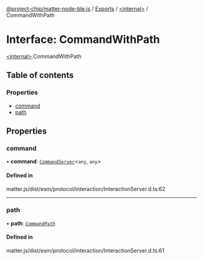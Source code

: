 [@project-chip/matter-node-ble.js](../README.md) / [Exports](../modules.md) / [\<internal\>](../modules/internal_.md) / CommandWithPath

# Interface: CommandWithPath

[\<internal\>](../modules/internal_.md).CommandWithPath

## Table of contents

### Properties

- [command](internal_.CommandWithPath.md#command)
- [path](internal_.CommandWithPath.md#path)

## Properties

### command

• **command**: [`CommandServer`](../classes/internal_.CommandServer.md)\<`any`, `any`\>

#### Defined in

matter.js/dist/esm/protocol/interaction/InteractionServer.d.ts:62

___

### path

• **path**: [`CommandPath`](internal_.CommandPath.md)

#### Defined in

matter.js/dist/esm/protocol/interaction/InteractionServer.d.ts:61
